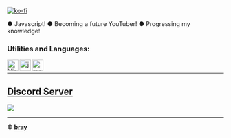 [![ko-fi](https://ko-fi.com/img/githubbutton_sm.svg)](https://ko-fi.com/Q5Q4758ZJ)


● Javascript!
● Becoming a future YouTuber!
● Progressing my knowledge!


### Utilities and Languages:

<img align="left" alt="Visual Studio Code" width="26px" src="https://i.imgur.com/LwSdAlE.png" />
<img align="left" alt="js" width="26px" src="https://i.imgur.com/3u1wzwE.png" />
<img align="left" alt="mongodb" width="26px" src="https://imgur.com/xN5cFRr.png" />

  
<br/>
  
***

## [Discord Server](https://discord.gg/ECkMBXWAJj)
<a href="https://discord.gg/ECkMBXWAJj"><img src="https://discord.com/api/guilds/922254410346807298/widget.png?style=banner2"></a>

***




**© [bray](https://github.com/CutieBray)**
